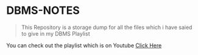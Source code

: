 # DBMS-NOTES
> This Repository is a storage dump for all the files which i have saied to give in my DBMS Playlist 

You can check out the playlist which is on Youtube
[Click Here](https://bit.ly/mycampus_dbms)
